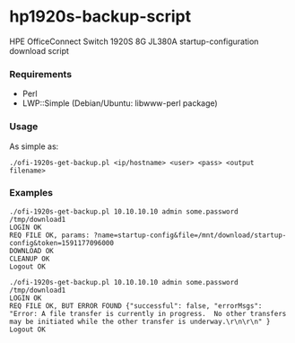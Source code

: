 # hp1920s-backup-script
HPE OfficeConnect Switch 1920S 8G JL380A startup-configuration download script

### Requirements

- Perl
- LWP::Simple (Debian/Ubuntu: libwww-perl package)

### Usage

As simple as:

```
./ofi-1920s-get-backup.pl <ip/hostname> <user> <pass> <output filename>
```

### Examples

```
./ofi-1920s-get-backup.pl 10.10.10.10 admin some.password /tmp/download1
LOGIN OK
REQ FILE OK, params: ?name=startup-config&file=/mnt/download/startup-config&token=1591177096000
DOWNLOAD OK
CLEANUP OK
Logout OK 
```

```
./ofi-1920s-get-backup.pl 10.10.10.10 admin some.password /tmp/download1
LOGIN OK
REQ FILE OK, BUT ERROR FOUND {"successful": false, "errorMsgs": "Error: A file transfer is currently in progress.  No other transfers may be initiated while the other transfer is underway.\r\n\r\n" }
Logout OK
```
